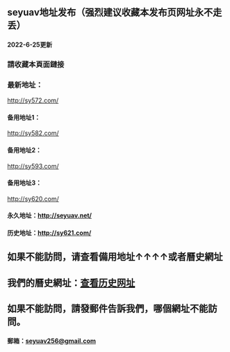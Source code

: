 ## seyuav地址发布（强烈建议收藏本发布页网址永不走丢）
#### 2022-6-25更新
### 請收藏本頁面鏈接
### 最新地址：
http://sy572.com/
#### 备用地址1：
http://sy582.com/
#### 备用地址2：
http://sy593.com/
#### 备用地址3：
http://sy620.com/
#### 永久地址：http://seyuav.net/
#### 历史地址：http://sy621.com/
## 如果不能訪問，请查看備用地址↑↑↑↑或者曆史網址
## 我們的曆史網址：[查看历史网址](https://github.com/seyuav/seyuav.site/wiki/%E8%89%B2%E6%AC%B2av%E4%BD%BF%E7%94%A8%E8%BF%87%E7%9A%84%E7%BD%91%E5%9D%80)
## 如果不能訪問，請發郵件告訴我們，哪個網址不能訪問。
#### 郵箱：seyuav256@gmail.com

